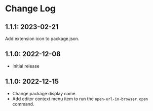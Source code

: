 # Change Log

## 1.1.1: 2023-02-21

Add extension icon to package.json.

## 1.1.0: 2022-12-08

- Initial release

## 1.1.0: 2022-12-15

- Change package display name.
- Add editor context menu item to run the `open-url-in-browser.open` command.
